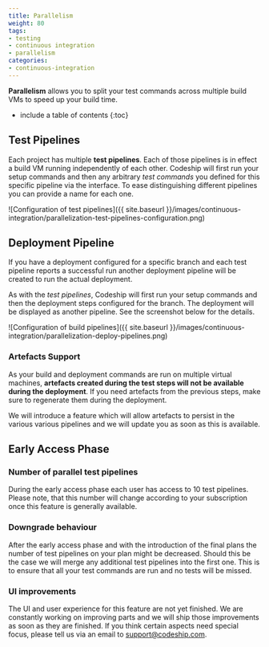 ```yaml
---
title: Parallelism
weight: 80
tags:
- testing
- continuous integration
- parallelism
categories:
- continuous-integration
---
```


**Parallelism** allows you to split your test commands across multiple build VMs to speed up your build time.

* include a table of contents
{:toc}

## Test Pipelines
Each project has multiple **test pipelines**. Each of those pipelines is in effect a build VM running independently of each other. Codeship will first run your setup commands and then any arbitrary _test commands_ you defined for this specific pipeline via the interface. To ease distinguishing different pipelines you can provide a name for each one.

![Configuration of test pipelines]({{ site.baseurl }}/images/continuous-integration/parallelization-test-pipelines-configuration.png)

## Deployment Pipeline
If you have a deployment configured for a specific branch and each test pipeline reports a successful run another deployment pipeline will be created to run the actual deployment.

As with the _test pipelines_, Codeship will first run your setup commands and then the deployment steps configured for the branch. The deployment will be displayed as another pipeline. See the screenshot below for the details.

![Configuration of build pipelines]({{ site.baseurl }}/images/continuous-integration/parallelization-deploy-pipelines.png)

### Artefacts Support
As your build and deployment commands are run on multiple virtual machines, **artefacts created during the test steps will not be available during the deployment**. If you need artefacts from the previous steps, make sure to regenerate them during the deployment.

We will introduce a feature which will allow artefacts to persist in the various various pipelines and we will update you as soon as this is available.

## Early Access Phase

### Number of parallel test pipelines
During the early access phase each user has access to 10 test pipelines. Please note, that this number will change according to your subscription once this feature is generally available.

### Downgrade behaviour
After the early access phase and with the introduction of the final plans the number of test pipelines on your plan might be decreased. Should this be the case we will merge any additional test pipelines into the first one. This is to ensure that all your test commands are run and no tests will be missed.

### UI improvements
The UI and user experience for this feature are not yet finished. We are constantly working on improving parts and we will ship those improvements as soon as they are finished. If you think certain aspects need special focus, please tell us via an email to [support@codeship.com](mailto:support@codeship.com).
